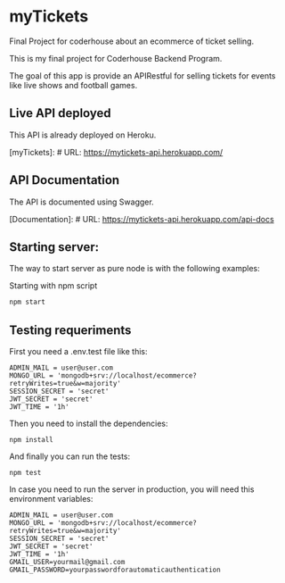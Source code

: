 # myTickets

Final Project for coderhouse about an ecommerce of ticket selling.

This is my final project for Coderhouse Backend Program.

The goal of this app is provide an APIRestful for selling tickets for events like live shows and football games.


## Live API deployed

This API is already deployed on Heroku.

[myTickets]: # URL: https://mytickets-api.herokuapp.com/

## API Documentation

The API is documented using Swagger.

[Documentation]: # URL: https://mytickets-api.herokuapp.com/api-docs

## Starting server:

The way to start server as pure node is with the following examples:

Starting with npm script

```sh
npm start
```


## Testing requeriments

First you need a .env.test file like this:

```
ADMIN_MAIL = user@user.com
MONGO_URL = 'mongodb+srv://localhost/ecommerce?retryWrites=true&w=majority'
SESSION_SECRET = 'secret'
JWT_SECRET = 'secret'
JWT_TIME = '1h'
```
    
Then you need to install the dependencies:
    

    npm install


And finally you can run the tests:
    

    npm test



In case you need to run the server in production, you will need this environment variables:

```
ADMIN_MAIL = user@user.com
MONGO_URL = 'mongodb+srv://localhost/ecommerce?retryWrites=true&w=majority'
SESSION_SECRET = 'secret'
JWT_SECRET = 'secret'
JWT_TIME = '1h'
GMAIL_USER=yourmail@gmail.com
GMAIL_PASSWORD=yourpasswordforautomaticauthentication
```